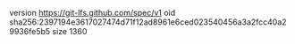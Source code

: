 version https://git-lfs.github.com/spec/v1
oid sha256:2397194e3617027474d71f12ad8961e6ced023540456a3a2fcc40a29936fe5b5
size 1360
